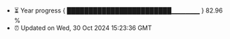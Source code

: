 - ⏳ Year progress { ████████████████████████▁▁▁▁▁▁ } 82.96 %
- ⏰ Updated on Wed, 30 Oct 2024 15:23:36 GMT

